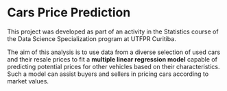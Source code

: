 # Cars Price Prediction

This project was developed as part of an activity in the Statistics course of the Data Science Specialization program at UTFPR Curitiba.

The aim of this analysis is to use data from a diverse selection of used cars and their resale prices to fit a **multiple linear regression model** capable of predicting potential prices for other vehicles based on their characteristics. Such a model can assist buyers and sellers in pricing cars according to market values.
